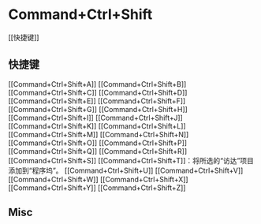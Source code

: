 # Command+Ctrl+Shift


[[快捷键]]


## 快捷键
[[Command+Ctrl+Shift+A]]
[[Command+Ctrl+Shift+B]]
[[Command+Ctrl+Shift+C]]
[[Command+Ctrl+Shift+D]]
[[Command+Ctrl+Shift+E]]
[[Command+Ctrl+Shift+F]]
[[Command+Ctrl+Shift+G]]
[[Command+Ctrl+Shift+H]]
[[Command+Ctrl+Shift+I]]
[[Command+Ctrl+Shift+J]]
[[Command+Ctrl+Shift+K]]
[[Command+Ctrl+Shift+L]]
[[Command+Ctrl+Shift+M]]
[[Command+Ctrl+Shift+N]]
[[Command+Ctrl+Shift+O]]
[[Command+Ctrl+Shift+P]]
[[Command+Ctrl+Shift+Q]]
[[Command+Ctrl+Shift+R]]
[[Command+Ctrl+Shift+S]]
[[Command+Ctrl+Shift+T]]：将所选的“访达”项目添加到“程序坞”。
[[Command+Ctrl+Shift+U]]
[[Command+Ctrl+Shift+V]]
[[Command+Ctrl+Shift+W]]
[[Command+Ctrl+Shift+X]]
[[Command+Ctrl+Shift+Y]]
[[Command+Ctrl+Shift+Z]]


## Misc


